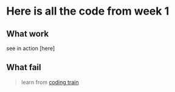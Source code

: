 # Here is all the code from week 1

## What work
see in action [here]

## What fail




> learn from [coding train]()

